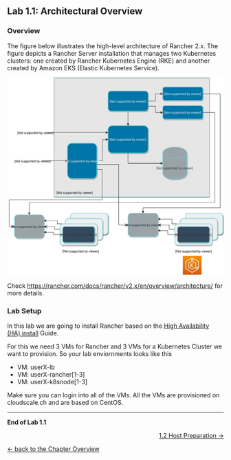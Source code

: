## Lab 1.1: Architectural Overview

### Overview
The figure below illustrates the high-level architecture of Rancher 2.x. The figure depicts a Rancher Server installation that manages two Kubernetes clusters: one created by Rancher Kubernetes Engine (RKE) and another created by Amazon EKS (Elastic Kubernetes Service).

![Rancher Overview](../resources/images/rancher-architecture.svg)

Check https://rancher.com/docs/rancher/v2.x/en/overview/architecture/ for more details.

### Lab Setup
In this lab we are going to install Rancher based on the [High Availability (HA) install](https://rancher.com/docs/rancher/v2.x/en/installation/ha/) Guide.

For this we need 3 VMs for Rancher and 3 VMs for a Kubernetes Cluster we want to provision. So your lab enviornments looks like this

* VM: userX-lb
* VM: userX-rancher[1-3]
* VM: userX-k8snode[1-3]

Make sure you can login into all of the VMs. All the VMs are provisioned on cloudscale.ch and are based on CentOS.




---

**End of Lab 1.1**

<p width="100px" align="right"><a href="12_hostpreparation.md">1.2 Host Preparation →</a></p>

[← back to the Chapter Overview](10_rancher.md)

